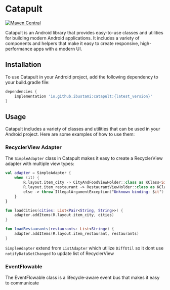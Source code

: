 # Catapult

[![Maven Central](https://img.shields.io/maven-central/v/io.github.ibustami/catapult.svg?label=Maven%20Central)](https://search.maven.org/search?q=g:%22io.github.ibustami%22%20AND%20a:%22catapult%22)


Catapult is an Android library that provides easy-to-use classes and utilities for building modern Android applications. It includes a variety of components and helpers that make it easy to create responsive, high-performance apps with a modern UI.

## Installation
To use Catapult in your Android project, add the following dependency to your build.gradle file:

```gradle
dependencies {
    implementation 'io.github.ibustami:catapult:{latest_version}'
}
```

## Usage

Catapult includes a variety of classes and utilities that can be used in your Android project. Here are some examples of how to use them:

### RecyclerView Adapter

The `SimpleAdapter` class in Catapult makes it easy to create a RecyclerView adapter with multiple view types:

```kotlin
val adapter = SimpleAdapter {
    when (it) {
        R.layout.item_city -> CityAndFoodViewHolder::class as KClass<SimpleAdapter.ViewHolder<Any>>
        R.layout.item_restaurant -> RestaurantViewHolder::class as KClass<SimpleAdapter.ViewHolder<Any>>
        else -> throw IllegalArgumentException("Unknown binding: $it")
    }
}

fun loadCities(cities: List<Pair<String, String>>) {
    adapter.addItems(R.layout.item_city, cities)
}

fun loadRestaurants(restaurants: List<String>) {
    adapter.addItems(R.layout.item_restaurant, restaurants)
}
```
`SimpleAdapter` extend from `ListAdapter` which utilize `DiffUtil` so it dont use `notifyDataSetChanged` to update list of RecyclerView

### EventFlowable

The EventFlowable class is a lifecycle-aware event bus that makes it easy to communicate 
